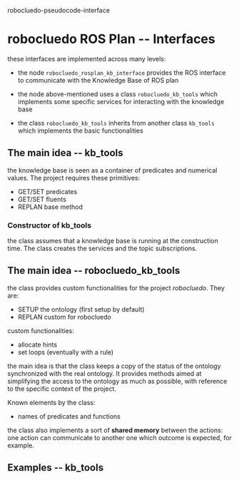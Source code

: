 robocluedo-pseudocode-interface

# robocluedo ROS Plan -- Interfaces

these interfaces are implemented across many levels:

- the node `robocluedo_rosplan_kb_interface`  provides the ROS interface to communicate with the Knowledge Base of ROS plan

- the node above-mentioned uses a class `robocluedo_kb_tools` which implements some specific services for interacting with the knowledge base

- the class `robocluedo_kb_tools` inherits from another class `kb_tools` which implements the basic functionalities

## The main idea -- kb_tools

the knowledge base is seen as a container of predicates and numerical values. The project requires these primitives:

- GET/SET predicates
- GET/SET fluents
- REPLAN base method

### Constructor of kb_tools

the class assumes that a knowledge base is running at the construction time. The class creates the services and the topic subscriptions. 

## The main idea -- robocluedo_kb_tools

the class provides custom functionalities for the project *robocluedo*. They are:

- SETUP the ontology (first setup by default)
- REPLAN custom for robocluedo

custom functionalities:

- allocate hints
- set loops (eventually with a rule)

the main idea is that the class keeps a copy of the status of the ontology synchronized with the real ontology. It provides methods aimed at simplifying the access to the ontology as much as possible, with reference to the specific context of the project. 

Known elements by the class:

- names of predicates and functions

the class also implements a sort of **shared memory** between the actions: one action can communicate to another one which outcome is expected, for example. 

## Examples -- kb_tools

